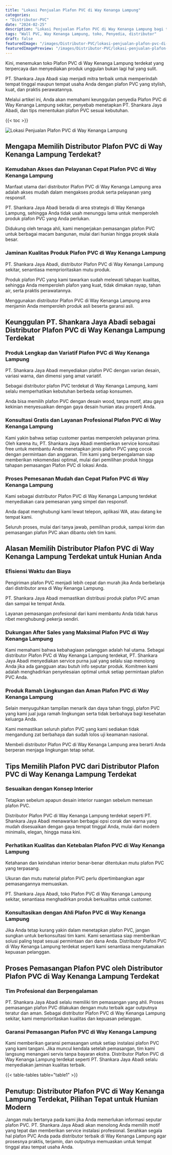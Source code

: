 ```yaml
---
title: "Lokasi Penjualan Plafon PVC di Way Kenanga Lampung"
categories:
- "Distributor-PVC"
date: "2024-02-25"
description: "Lokasi Penjualan Plafon PVC di Way Kenanga Lampung bagi tempat tinggal, kantor, serta ritel. Produk unggulan, variasi motif, variasi warna elegan, beserta layanan pemasangan oleh tim berpengalaman dan jaminan resmi!|Layanan penyediaan Plafon PVC di Way Kenanga Lampung untuk kebutuhan tempat tinggal, office, atau ritel, beserta panel berkualitas dan instalasi oleh teknisi profesional dan kepastian resmi.|Solusi Plafon PVC di Way Kenanga Lampung yang terbukti untuk rumah, kantor, serta gerai, bersama produk unggulan dan instalasi ditangani oleh teknisi profesional serta jaminan resmi.|Penjualan Plafon PVC di Way Kenanga Lampung bagi tempat tinggal, kantor, dan toko, dengan produk terbaik dan penempatan ditangani oleh tim profesional, disertai dengan garansi resmi.}"
tags: "Wall PVC, Way Kenanga Lampung, toko, Penyedia, distributor"
draft: false
featuredImage: "/images/Distributor-PVC/lokasi-penjualan-plafon-pvc-di-way-kenanga-lampung.png"
featuredImagePreview: "/images/Distributor-PVC/lokasi-penjualan-plafon-pvc-di-way-kenanga-lampung.png"
---
```


Kini, menemukan toko Plafon PVC di Way Kenanga Lampung terdekat yang terpercaya dan menyediakan produk unggulan bukan lagi hal yang sulit.

PT. Shankara Jaya Abadi siap menjadi mitra terbaik untuk memperindah tempat tinggal maupun tempat usaha Anda dengan plafon PVC yang stylish, kuat, dan praktis perawatannya.

Melalui artikel ini, Anda akan memahami keunggulan penyedia Plafon PVC di Way Kenanga Lampung sekitar, penyebab menetapkan PT. Shankara Jaya Abadi, dan tips menentukan plafon PVC sesuai kebutuhan.

{{< toc >}}

![Lokasi Penjualan Plafon PVC di Way Kenanga Lampung](/images/Distributor-PVC/Lokasi-Penjualan-Plafon-PVC-di-Way-Kenanga-Lampung.png)

## Mengapa Memilih Distributor Plafon PVC di Way Kenanga Lampung Terdekat?

### Kemudahan Akses dan Pelayanan Cepat Plafon PVC di Way Kenanga Lampung

Manfaat utama dari distributor Plafon PVC di Way Kenanga Lampung area adalah akses mudah dalam mengakses produk serta pelayanan yang responsif.

PT. Shankara Jaya Abadi berada di area strategis di Way Kenanga Lampung, sehingga Anda tidak usah menunggu lama untuk memperoleh produk plafon PVC yang Anda perlukan.

Didukung oleh tenaga ahli, kami mengerjakan pemasangan plafon PVC untuk berbagai macam bangunan, mulai dari hunian hingga proyek skala besar.

### Jaminan Kualitas Produk Plafon PVC di Way Kenanga Lampung

PT. Shankara Jaya Abadi, distributor Plafon PVC di Way Kenanga Lampung sekitar, senantiasa memprioritaskan mutu produk.

Produk plafon PVC yang kami tawarkan sudah melewati tahapan kualitas, sehingga Anda memperoleh plafon yang kuat, tidak dimakan rayap, tahan air, serta praktis perawatannya.

Menggunakan distributor Plafon PVC di Way Kenanga Lampung area menjamin Anda memperoleh produk asli beserta garansi asli.

## Keunggulan PT. Shankara Jaya Abadi sebagai Distributor Plafon PVC di Way Kenanga Lampung Terdekat

### Produk Lengkap dan Variatif Plafon PVC di Way Kenanga Lampung

PT. Shankara Jaya Abadi menyediakan plafon PVC dengan varian desain, variasi warna, dan dimensi yang amat variatif.

Sebagai distributor plafon PVC terdekat di Way Kenanga Lampung, kami selalu memperhatikan kebutuhan berbeda setiap konsumen.

Anda bisa memilih plafon PVC dengan desain wood, tanpa motif, atau gaya kekinian menyesuaikan dengan gaya desain hunian atau properti Anda.

### Konsultasi Gratis dan Layanan Profesional Plafon PVC di Way Kenanga Lampung

Kami yakin bahwa setiap customer pantas memperoleh pelayanan prima. Oleh karena itu, PT. Shankara Jaya Abadi memberikan service konsultasi free untuk membantu Anda menetapkan jenis plafon PVC yang cocok dengan permintaan dan anggaran. Tim kami yang berpengalaman siap memberikan rekomendasi optimal, mulai dari pemilihan produk hingga tahapan pemasangan Plafon PVC di lokasi Anda.

### Proses Pemesanan Mudah dan Cepat Plafon PVC di Way Kenanga Lampung

Kami sebagai distributor Plafon PVC di Way Kenanga Lampung terdekat menyediakan cara pemesanan yang simpel dan responsif.

Anda dapat menghubungi kami lewat telepon, aplikasi WA, atau datang ke tempat kami.

Seluruh proses, mulai dari tanya jawab, pemilihan produk, sampai kirim dan pemasangan plafon PVC akan dibantu oleh tim kami.

## Alasan Memilih Distributor Plafon PVC di Way Kenanga Lampung Terdekat untuk Hunian Anda

### Efisiensi Waktu dan Biaya

Pengiriman plafon PVC menjadi lebih cepat dan murah jika Anda berbelanja dari distributor area di Way Kenanga Lampung.

PT. Shankara Jaya Abadi memastikan distribusi produk plafon PVC aman dan sampai ke tempat Anda.

Layanan pemasangan profesional dari kami membantu Anda tidak harus ribet menghubungi pekerja sendiri.

### Dukungan After Sales yang Maksimal Plafon PVC di Way Kenanga Lampung

Kami memahami bahwa kebahagiaan pelanggan adalah hal utama. Sebagai distributor Plafon PVC di Way Kenanga Lampung terdekat, PT. Shankara Jaya Abadi menyediakan service purna jual yang selalu siap menolong Anda jika ada gangguan atau butuh info seputar produk. Komitmen kami adalah menghadirkan penyelesaian optimal untuk setiap permintaan plafon PVC Anda.

### Produk Ramah Lingkungan dan Aman Plafon PVC di Way Kenanga Lampung

Selain menyuguhkan tampilan menarik dan daya tahan tinggi, plafon PVC yang kami jual juga ramah lingkungan serta tidak berbahaya bagi kesehatan keluarga Anda.

Kami memastikan seluruh plafon PVC yang kami sediakan tidak mengandung zat berbahaya dan sudah lolos uji keamanan nasional.

Membeli distributor Plafon PVC di Way Kenanga Lampung area berarti Anda berperan menjaga lingkungan tetap sehat.

## Tips Memilih Plafon PVC dari Distributor Plafon PVC di Way Kenanga Lampung Terdekat

### Sesuaikan dengan Konsep Interior

Tetapkan sebelum apapun desain interior ruangan sebelum memesan plafon PVC.

Distributor Plafon PVC di Way Kenanga Lampung terdekat seperti PT. Shankara Jaya Abadi menawarkan berbagai opsi corak dan warna yang mudah disesuaikan dengan gaya tempat tinggal Anda, mulai dari modern minimalis, elegan, hingga masa kini.

### Perhatikan Kualitas dan Ketebalan Plafon PVC di Way Kenanga Lampung

Ketahanan dan keindahan interior benar-benar ditentukan mutu plafon PVC yang terpasang.

Ukuran dan mutu material plafon PVC perlu dipertimbangkan agar pemasangannya memuaskan.

PT. Shankara Jaya Abadi, toko Plafon PVC di Way Kenanga Lampung sekitar, senantiasa menghadirkan produk berkualitas untuk customer.

### Konsultasikan dengan Ahli Plafon PVC di Way Kenanga Lampung

Jika Anda tetap kurang yakin dalam menetapkan plafon PVC, jangan sungkan untuk berkonsultasi tim kami. Kami senantiasa siap memberikan solusi paling tepat sesuai permintaan dan dana Anda. Distributor Plafon PVC di Way Kenanga Lampung terdekat seperti kami senantiasa mengutamakan kepuasan pelanggan.

## Proses Pemasangan Plafon PVC oleh Distributor Plafon PVC di Way Kenanga Lampung Terdekat

### Tim Profesional dan Berpengalaman

PT. Shankara Jaya Abadi selalu memiliki tim pemasangan yang ahli. Proses pemasangan plafon PVC dilakukan dengan mutu terbaik agar outputnya teratur dan aman. Sebagai distributor Plafon PVC di Way Kenanga Lampung sekitar, kami memprioritaskan kualitas dan kepuasan pelanggan.

### Garansi Pemasangan Plafon PVC di Way Kenanga Lampung

Kami memberikan garansi pemasangan untuk setiap instalasi plafon PVC yang kami tangani. Jika muncul kendala setelah pemasangan, tim kami langsung menangani servis tanpa bayaran ekstra. Distributor Plafon PVC di Way Kenanga Lampung terdekat seperti PT. Shankara Jaya Abadi selalu menyediakan jaminan kualitas terbaik.

{{< table-tables table="table1" >}}

## Penutup: Distributor Plafon PVC di Way Kenanga Lampung Terdekat, Pilihan Tepat untuk Hunian Modern

Jangan malu bertanya pada kami jika Anda memerlukan informasi seputar plafon PVC. PT. Shankara Jaya Abadi akan menolong Anda memilih motif yang tepat dan memberikan service instalasi profesional. Serahkan segala hal plafon PVC Anda pada distributor terbaik di Way Kenanga Lampung agar prosesnya praktis, terjamin, dan outputnya memuaskan untuk tempat tinggal atau tempat usaha Anda.
